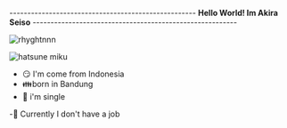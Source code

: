 ----------------------------------------------------       **Hello World! Im Akira Seiso**      ---------------------------------------------------------

![rhyghtnnn](https://github.com/user-attachments/assets/0e342c83-a980-456e-b0c5-9c2072afe7ad)




  ![hatsune miku](https://media2.giphy.com/media/v1.Y2lkPTc5MGI3NjExdml4ZmZia2VzcWZpcnRpMGxqMmNycm9sYWZheDRteXB2MjJzY3gxMyZlcD12MV9pbnRlcm5hbF9naWZfYnlfaWQmY3Q9Zw/3oqmwkTtUlCBQOdscu/giphy.gif)

<!--
**rhyghtnn/rhyghtnn** is a ✨ _special_ ✨ repository because its `README.md` (this file) appears on your GitHub profile.

Here are some ideas to get you started:

- 🔭 I’m currently working on ...
- 🌱 I’m currently learning ...
- 👯 I’m looking to collaborate on ...
- 🤔 I’m looking for help with ...
- 💬 Ask me about ...
- 📫 How to reach me: ...
- 😄 Pronouns: ...
- ⚡ Fun fact: ...
-->

- 😏 I'm come from Indonesia
- 👪born in Bandung
- 🖤 i'm single
  
-🔭 Currently I don't have a job

